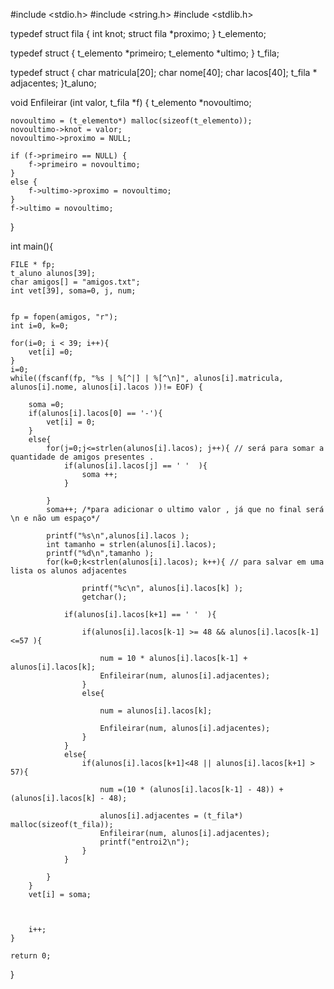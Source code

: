 #include <stdio.h>
#include <string.h>
#include <stdlib.h>


typedef struct fila {
	int knot;
	struct fila *proximo;
} t_elemento;


typedef struct {
	t_elemento *primeiro;
	t_elemento *ultimo;
} t_fila;

typedef struct {
	char matricula[20];
	char nome[40];
	char lacos[40];
	t_fila * adjacentes;
}t_aluno;



void Enfileirar (int valor, t_fila *f) {
	t_elemento *novoultimo;	

	novoultimo = (t_elemento*) malloc(sizeof(t_elemento));		
	novoultimo->knot = valor;									
	novoultimo->proximo = NULL;									

	if (f->primeiro == NULL) {									
		f->primeiro = novoultimo;
	}
	else {
		f->ultimo->proximo = novoultimo;						
	}
	f->ultimo = novoultimo;										
}

int main(){


	FILE * fp;
	t_aluno alunos[39];
	char amigos[] = "amigos.txt";
	int vet[39], soma=0, j, num;

	
	fp = fopen(amigos, "r");
	int i=0, k=0;	

	for(i=0; i < 39; i++){
		vet[i] =0; 
	}
	i=0;
	while((fscanf(fp, "%s | %[^|] | %[^\n]", alunos[i].matricula, alunos[i].nome, alunos[i].lacos ))!= EOF) {
	
		soma =0;
		if(alunos[i].lacos[0] == '-'){
			vet[i] = 0;
		}
		else{	
			for(j=0;j<=strlen(alunos[i].lacos); j++){ // será para somar a quantidade de amigos presentes .
				if(alunos[i].lacos[j] == ' '  ){
					soma ++;					
				}
				
			}	
			soma++; /*para adicionar o ultimo valor , já que no final será \n e não um espaço*/
			
			printf("%s\n",alunos[i].lacos );
			int tamanho = strlen(alunos[i].lacos);
			printf("%d\n",tamanho );
			for(k=0;k<strlen(alunos[i].lacos); k++){ // para salvar em uma lista os alunos adjacentes
					
					printf("%c\n", alunos[i].lacos[k] );
					getchar();
				
				if(alunos[i].lacos[k+1] == ' '  ){
					
					if(alunos[i].lacos[k-1] >= 48 && alunos[i].lacos[k-1] <=57 ){
						
						num = 10 * alunos[i].lacos[k-1] + alunos[i].lacos[k];
						Enfileirar(num, alunos[i].adjacentes);
					}
					else{

						num = alunos[i].lacos[k];

						Enfileirar(num, alunos[i].adjacentes);
					}
				}
				else{
					if(alunos[i].lacos[k+1]<48 || alunos[i].lacos[k+1] > 57){
					
						num =(10 * (alunos[i].lacos[k-1] - 48)) + (alunos[i].lacos[k] - 48);
				
						alunos[i].adjacentes = (t_fila*) malloc(sizeof(t_fila)); 
						Enfileirar(num, alunos[i].adjacentes);
						printf("entroi2\n");
					}
				}
				
			}
		}
		vet[i] = soma;



		i++;
	}

	return 0;
}	
